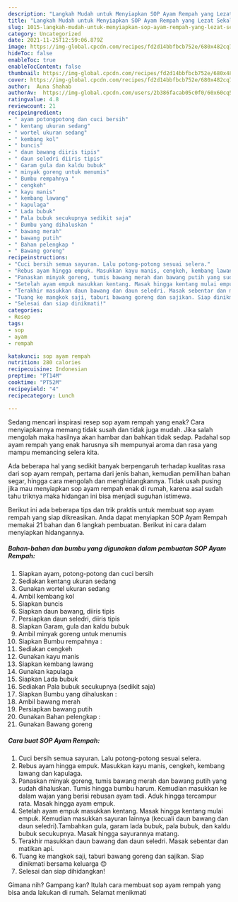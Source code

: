 ```yaml
---
description: "Langkah Mudah untuk Menyiapkan SOP Ayam Rempah yang Lezat Sekali"
title: "Langkah Mudah untuk Menyiapkan SOP Ayam Rempah yang Lezat Sekali"
slug: 1015-langkah-mudah-untuk-menyiapkan-sop-ayam-rempah-yang-lezat-sekali
category: Uncategorized
date: 2021-11-25T12:59:06.879Z
image: https://img-global.cpcdn.com/recipes/fd2d14bbfbcb752e/680x482cq70/sop-ayam-rempah-foto-resep-utama.jpg
hideToc: false
enableToc: true
enableTocContent: false
thumbnail: https://img-global.cpcdn.com/recipes/fd2d14bbfbcb752e/680x482cq70/sop-ayam-rempah-foto-resep-utama.jpg
cover: https://img-global.cpcdn.com/recipes/fd2d14bbfbcb752e/680x482cq70/sop-ayam-rempah-foto-resep-utama.jpg
author:  Auna Shahab
authorAv:  https://img-global.cpcdn.com/users/2b386facab05c0f0/60x60cq50/avatar.jpg
ratingvalue: 4.8
reviewcount: 21
recipeingredient:
- " ayam potongpotong dan cuci bersih"
- " kentang ukuran sedang"
- " wortel ukuran sedang"
- " kembang kol"
- " buncis"
- " daun bawang diiris tipis"
- " daun seledri diiris tipis"
- " Garam gula dan kaldu bubuk"
- " minyak goreng untuk menumis"
- " Bumbu rempahnya "
- " cengkeh"
- " kayu manis"
- " kembang lawang"
- " kapulaga"
- " Lada bubuk"
- " Pala bubuk secukupnya sedikit saja"
- " Bumbu yang dihaluskan "
- " bawang merah"
- " bawang putih"
- " Bahan pelengkap "
- " Bawang goreng"
recipeinstructions:
- "Cuci bersih semua sayuran. Lalu potong-potong sesuai selera."
- "Rebus ayam hingga empuk. Masukkan kayu manis, cengkeh, kembang lawang dan kapulaga."
- "Panaskan minyak goreng, tumis bawang merah dan bawang putih yang sudah dihaluskan. Tumis hingga bumbu harum. Kemudian masukkan ke dalam wajan yang berisi rebusan ayam tadi. Aduk hingga tercampur rata. Masak hingga ayam empuk."
- "Setelah ayam empuk masukkan kentang. Masak hingga kentang mulai empuk. Kemudian masukkan sayuran lainnya (kecuali daun bawang dan daun seledri).Tambahkan gula, garam lada bubuk, pala bubuk, dan kaldu bubuk secukupnya. Masak hingga sayurannya matang."
- "Terakhir masukkan daun bawang dan daun seledri. Masak sebentar dan matikan api."
- "Tuang ke mangkok saji, taburi bawang goreng dan sajikan. Siap dinikmati bersama keluarga 😊"
- "Selesai dan siap dinikmati!"
categories:
- Resep
tags:
- sop
- ayam
- rempah

katakunci: sop ayam rempah 
nutrition: 280 calories
recipecuisine: Indonesian
preptime: "PT14M"
cooktime: "PT52M"
recipeyield: "4"
recipecategory: Lunch

---
```



Sedang mencari inspirasi resep sop ayam rempah yang enak? Cara menyiapkannya memang tidak susah dan tidak juga mudah. Jika salah mengolah maka hasilnya akan hambar dan bahkan tidak sedap. Padahal sop ayam rempah yang enak harusnya sih mempunyai aroma dan rasa yang mampu memancing selera kita.


Ada beberapa hal yang sedikit banyak berpengaruh terhadap kualitas rasa dari sop ayam rempah, pertama dari jenis bahan, kemudian pemilihan bahan segar, hingga cara mengolah dan menghidangkannya. Tidak usah pusing jika mau menyiapkan sop ayam rempah enak di rumah, karena asal sudah tahu triknya maka hidangan ini bisa menjadi suguhan istimewa.




Berikut ini ada beberapa tips dan trik praktis untuk membuat sop ayam rempah yang siap dikreasikan. Anda dapat menyiapkan SOP Ayam Rempah memakai 21 bahan dan 6 langkah pembuatan. Berikut ini cara dalam menyiapkan hidangannya.

<!--inarticleads1-->

##### Bahan-bahan dan bumbu yang digunakan dalam pembuatan SOP Ayam Rempah:

1. Siapkan  ayam, potong-potong dan cuci bersih
1. Sediakan  kentang ukuran sedang
1. Gunakan  wortel ukuran sedang
1. Ambil  kembang kol
1. Siapkan  buncis
1. Siapkan  daun bawang, diiris tipis
1. Persiapkan  daun seledri, diiris tipis
1. Siapkan  Garam, gula dan kaldu bubuk
1. Ambil  minyak goreng untuk menumis
1. Siapkan  Bumbu rempahnya :
1. Sediakan  cengkeh
1. Gunakan  kayu manis
1. Siapkan  kembang lawang
1. Gunakan  kapulaga
1. Siapkan  Lada bubuk
1. Sediakan  Pala bubuk secukupnya (sedikit saja)
1. Siapkan  Bumbu yang dihaluskan :
1. Ambil  bawang merah
1. Persiapkan  bawang putih
1. Gunakan  Bahan pelengkap :
1. Gunakan  Bawang goreng




<!--inarticleads2-->

##### Cara buat SOP Ayam Rempah:

1. Cuci bersih semua sayuran. Lalu potong-potong sesuai selera.
1. Rebus ayam hingga empuk. Masukkan kayu manis, cengkeh, kembang lawang dan kapulaga.
1. Panaskan minyak goreng, tumis bawang merah dan bawang putih yang sudah dihaluskan. Tumis hingga bumbu harum. Kemudian masukkan ke dalam wajan yang berisi rebusan ayam tadi. Aduk hingga tercampur rata. Masak hingga ayam empuk.
1. Setelah ayam empuk masukkan kentang. Masak hingga kentang mulai empuk. Kemudian masukkan sayuran lainnya (kecuali daun bawang dan daun seledri).Tambahkan gula, garam lada bubuk, pala bubuk, dan kaldu bubuk secukupnya. Masak hingga sayurannya matang.
1. Terakhir masukkan daun bawang dan daun seledri. Masak sebentar dan matikan api.
1. Tuang ke mangkok saji, taburi bawang goreng dan sajikan. Siap dinikmati bersama keluarga 😊
1. Selesai dan siap dihidangkan!



Gimana nih? Gampang kan? Itulah cara membuat sop ayam rempah yang bisa anda lakukan di rumah. Selamat menikmati
